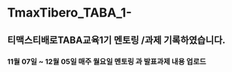 # TmaxTibero_TABA_1-
## 티맥스티배로TABA교육1기 멘토링 /과제 기록하였습니다.

### 11월 07일 ~ 12월 05일 매주 월요일 멘토링 과 발표과제 내용 업로드
